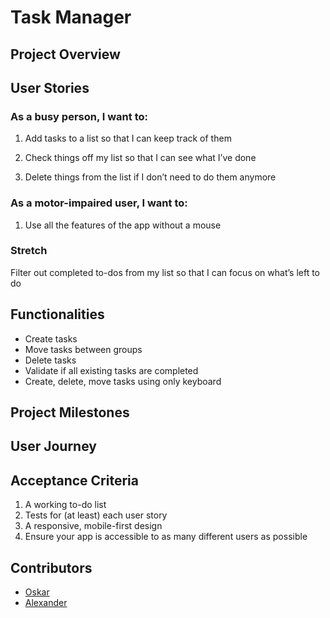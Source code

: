 # Task Manager

## Project Overview

## User Stories

### As a busy person, I want to:

1. Add tasks to a list so that I can keep track of them

2. Check things off my list so that I can see what I’ve done

3. Delete things from the list if I don’t need to do them anymore

### As a motor-impaired user, I want to:

1. Use all the features of the app without a mouse

### Stretch

Filter out completed to-dos from my list so that I can focus on what’s left to do

## Functionalities
* Create tasks
* Move tasks between groups
* Delete tasks
* Validate if all existing tasks are completed
* Create, delete, move tasks using only keyboard

## Project Milestones

## User Journey

## Acceptance Criteria

1. A working to-do list
2. Tests for (at least) each user story
3. A responsive, mobile-first design
4. Ensure your app is accessible to as many different users as possible

## Contributors

- [Oskar](https://github.com/oskarprzybylski23)
- [Alexander](https://github.com/AlexVOiceover)

